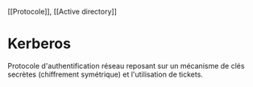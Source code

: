 [[Protocole]], [[Active directory]]
# Kerberos
Protocole d'authentification réseau reposant sur un mécanisme de clés secrètes (chiffrement symétrique) et l'utilisation de tickets. 
